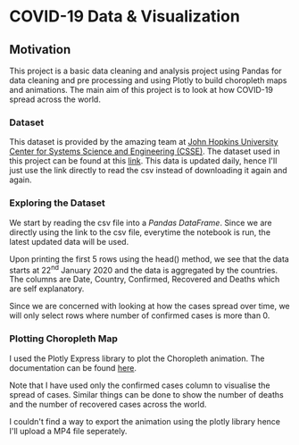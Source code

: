 # COVID-19 Data & Visualization


## Motivation

This project is a basic data cleaning and analysis project using Pandas for data cleaning and pre processing and using Plotly to build choropleth maps and animations. The main aim of this project is to look at how COVID-19 spread across the world.    

### Dataset

This dataset is provided by the amazing team at [John Hopkins University Center for Systems Science and Engineering (CSSE)](https://systems.jhu.edu/). The dataset used in this project can be found at this [link](https://raw.githubusercontent.com/datasets/covid-19/master/data/countries-aggregated.csv). This data is updated daily, hence I'll just use the link directly to read the csv instead of downloading it again and again. 

### Exploring the Dataset

We start by reading the csv file into a *Pandas DataFrame*. Since we are directly using the link to the csv file, everytime the notebook is run, the latest updated data will be used. 

Upon printing the first 5 rows using the head() method, we see that the data starts at 22<sup>nd</sup> January 2020 and the data is aggregated by the countries. The columns are Date, Country, Confirmed, Recovered and Deaths which are self explanatory. 

Since we are concerned with looking at how the cases spread over time, we will only select rows where number of confirmed cases is more than 0. 

### Plotting Choropleth Map

I used the Plotly Express library to plot the Choropleth animation. The documentation can be found [here](https://plotly.com/python-api-reference/plotly.express.html). 

Note that I have used only the confirmed cases column to visualise the spread of cases. Similar things can be done to show the number of deaths and the number of recovered cases across the world. 

I couldn't find a way to export the animation using the plotly library hence I'll upload a MP4 file seperately. 




